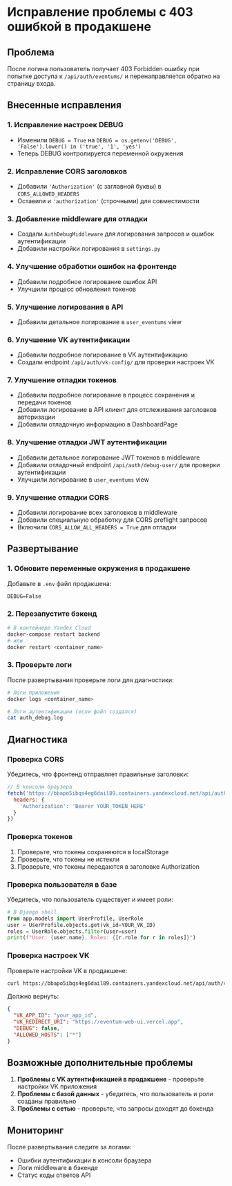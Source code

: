 # Исправление проблемы с 403 ошибкой в продакшене

## Проблема
После логина пользователь получает 403 Forbidden ошибку при попытке доступа к `/api/auth/eventums/` и перенаправляется обратно на страницу входа.

## Внесенные исправления

### 1. Исправление настроек DEBUG
- Изменили `DEBUG = True` на `DEBUG = os.getenv('DEBUG', 'False').lower() in ('true', '1', 'yes')`
- Теперь DEBUG контролируется переменной окружения

### 2. Исправление CORS заголовков
- Добавили `'Authorization'` (с заглавной буквы) в `CORS_ALLOWED_HEADERS`
- Оставили и `'authorization'` (строчными) для совместимости

### 3. Добавление middleware для отладки
- Создали `AuthDebugMiddleware` для логирования запросов и ошибок аутентификации
- Добавили настройки логирования в `settings.py`

### 4. Улучшение обработки ошибок на фронтенде
- Добавили подробное логирование ошибок API
- Улучшили процесс обновления токенов

### 5. Улучшение логирования в API
- Добавили детальное логирование в `user_eventums` view

### 6. Улучшение VK аутентификации
- Добавили подробное логирование в VK аутентификацию
- Создали endpoint `/api/auth/vk-config/` для проверки настроек VK

### 7. Улучшение отладки токенов
- Добавили подробное логирование в процесс сохранения и передачи токенов
- Добавили логирование в API клиент для отслеживания заголовков авторизации
- Добавили отладочную информацию в DashboardPage

### 8. Улучшение отладки JWT аутентификации
- Добавили детальное логирование JWT токенов в middleware
- Добавили отладочный endpoint `/api/auth/debug-user/` для проверки аутентификации
- Улучшили логирование в `user_eventums` view

### 9. Улучшение отладки CORS
- Добавили логирование всех заголовков в middleware
- Добавили специальную обработку для CORS preflight запросов
- Включили `CORS_ALLOW_ALL_HEADERS = True` для отладки

## Развертывание

### 1. Обновите переменные окружения в продакшене
Добавьте в `.env` файл продакшена:
```env
DEBUG=False
```

### 2. Перезапустите бэкенд
```bash
# В контейнере Yandex Cloud
docker-compose restart backend
# или
docker restart <container_name>
```

### 3. Проверьте логи
После развертывания проверьте логи для диагностики:
```bash
# Логи приложения
docker logs <container_name>

# Логи аутентификации (если файл создался)
cat auth_debug.log
```

## Диагностика

### Проверка CORS
Убедитесь, что фронтенд отправляет правильные заголовки:
```javascript
// В консоли браузера
fetch('https://bbapo5ibqs4eg6dail89.containers.yandexcloud.net/api/auth/eventums/', {
  headers: {
    'Authorization': 'Bearer YOUR_TOKEN_HERE'
  }
})
```

### Проверка токенов
1. Проверьте, что токены сохраняются в localStorage
2. Проверьте, что токены не истекли
3. Проверьте, что токены передаются в заголовке Authorization

### Проверка пользователя в базе
Убедитесь, что пользователь существует и имеет роли:
```python
# В Django shell
from app.models import UserProfile, UserRole
user = UserProfile.objects.get(vk_id=YOUR_VK_ID)
roles = UserRole.objects.filter(user=user)
print(f"User: {user.name}, Roles: {[r.role for r in roles]}")
```

### Проверка настроек VK
Проверьте настройки VK в продакшене:
```bash
curl https://bbapo5ibqs4eg6dail89.containers.yandexcloud.net/api/auth/vk-config/
```

Должно вернуть:
```json
{
  "VK_APP_ID": "your_app_id",
  "VK_REDIRECT_URI": "https://eventum-web-ui.vercel.app",
  "DEBUG": false,
  "ALLOWED_HOSTS": ["*"]
}
```

## Возможные дополнительные проблемы

1. **Проблемы с VK аутентификацией в продакшене** - проверьте настройки VK приложения
2. **Проблемы с базой данных** - убедитесь, что пользователь и роли созданы правильно
3. **Проблемы с сетью** - проверьте, что запросы доходят до бэкенда

## Мониторинг

После развертывания следите за логами:
- Ошибки аутентификации в консоли браузера
- Логи middleware в бэкенде
- Статус коды ответов API
